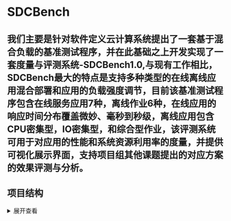 # SDCBench
我们主要是针对软件定义云计算系统提出了一套基于混合负载的基准测试程序，并在此基础之上开发实现了一套度量与评测系统-SDCBench1.0,与现有工作相比，SDCBench最大的特点是支持多种类型的在线离线应用混合部署和应用的负载强度调节，目前该基准测试程序包含在线服务应用7种，离线作业6种，在线应用的响应时间分布覆盖微妙、毫秒到秒级，离线应用包含CPU密集型，IO密集型，和综合型作业，该评测系统可用于对应用的性能和系统资源利用率的度量，并提供可视化展示界面，支持项目组其他课题提出的对应方案的效果评测与分析。
---

## 项目结构
<details>
<summary>展开查看</summary>
<pre><code>
SDCBench
|
├─── socialnetwork-func
|       ├── yaml-func
|       ├── yaml-db
├─── mongodb
|       ├── yaml
├─── solr
|       ├── yaml
├─── dnninference
|       ├── dssm-minclass
|       ├── half
|       ├── mobilenet
|       ├── resnet
|       ├── ssd
|       ├── textcnn
|       ├── yamnet
├─── tailbench
|       ├── img-dnn
|       ├── masstree
|       ├── xapian
├─── tpc-w
</code></pre>
</details>
